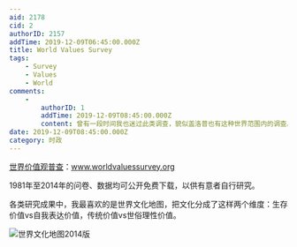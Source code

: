 ```yaml
---
aid: 2178
cid: 2
authorID: 2157
addTime: 2019-12-09T06:45:00.000Z
title: World Values Survey
tags:
    - Survey
    - Values
    - World
comments:
    -
        authorID: 1
        addTime: 2019-12-09T08:45:00.000Z
        content: 曾有一段时间我也迷过此类调查，貌似盖洛普也有这种世界范围内的调查。
date: 2019-12-09T08:45:00.000Z
category: 时政
---
```


[世界价值观普查](www.worldvaluessurvey.org)：www.worldvaluessurvey.org  
  
1981年至2014年的问卷、数据均可公开免费下载，以供有意者自行研究。  
  
各类研究成果中，我最喜欢的是世界文化地图，把文化分成了这样两个维度：生存价值vs自我表达价值，传统价值vs世俗理性价值。

![世界文化地图2014版](http://www.worldvaluessurvey.org/images/Culture_Map_2017_conclusive.png)

